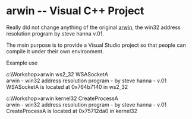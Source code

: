 # arwin -- Visual C++ Project

Really did not change anything of the original <a href="http://www.vividmachines.com/shellcode/arwin.c">arwin</a>, the win32 address resolution program by steve hanna v.01. 

The main purpose is to provide a Visual Studio project so that people can compile it under their own environment.

Example use

c:\Workshop>arwin ws2_32 WSASocketA <br>
arwin - win32 address resolution program - by steve hanna - v.01 <br>
WSASocketA is located at 0x764b7140 in ws2_32 <br>

c:\Workshop>arwin kernel32 CreateProcessA <br>
arwin - win32 address resolution program - by steve hanna - v.01 <br>
CreateProcessA is located at 0x75712da0 in kernel32

